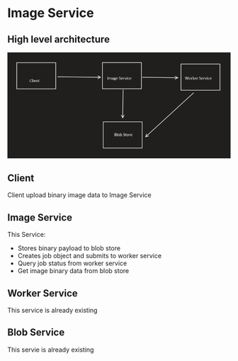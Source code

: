 # Image Service

## High level architecture

![High level design](docs/HLD.png)

## Client
Client upload binary image data to Image Service

## Image Service 
This Service:
 - Stores binary payload to blob store
 - Creates job object and submits to worker service
 - Query job status from worker service
 - Get image binary data from blob store

 ## Worker Service
 This service is already existing

 ## Blob Service
 This servie is already existing
